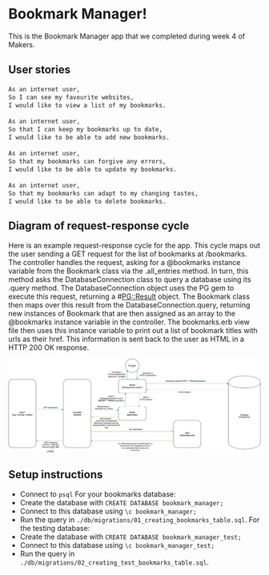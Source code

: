# Bookmark Manager!

This is the Bookmark Manager app that we completed during week 4 of Makers.

## User stories

```
As an internet user,
So I can see my favourite websites,
I would like to view a list of my bookmarks.

As an internet user,
So that I can keep my bookmarks up to date,
I would like to be able to add new bookmarks.

As an internet user,
So that my bookmarks can forgive any errors,
I would like to be able to update my bookmarks.

As an internet user,
So that my bookmarks can adapt to my changing tastes,
I would like to be able to delete bookmarks.
```

## Diagram of request-response cycle
Here is an example request-response cycle for the app. This cycle maps out the user sending a GET request for the list of bookmarks at /bookmarks. The controller handles the request, asking for a @bookmarks instance variable from the Bookmark class via the .all_entries method. In turn, this method asks the DatabaseConnection class to query a database using its .query method. The DatabaseConnection object uses the PG gem to execute this request, returning a #<PG::Result> object. The Bookmark class then maps over this result from the DatabaseConnection.query, returning new instances of Bookmark that are then assigned as an array to the @bookmarks instance variable in the controller. The bookmarks.erb view file then uses this instance variable to print out a list of bookmark titles with urls as their href. This information is sent back to the user as HTML in a HTTP 200 OK response.

![image](./bookmark-manager-request-response.png)

## Setup instructions
- Connect to `psql`
For your bookmarks database:
- Create the database with `CREATE DATABASE bookmark_manager;`
- Connect to this database using `\c bookmark_manager;`
- Run the query in `./db/migrations/01_creating_bookmarks_table.sql`.
For the testing database:
- Create the database with `CREATE DATABASE bookmark_manager_test;`
- Connect to this database using `\c bookmark_manager_test;`
- Run the query in `./db/migrations/02_creating_test_bookmarks_table.sql`.

